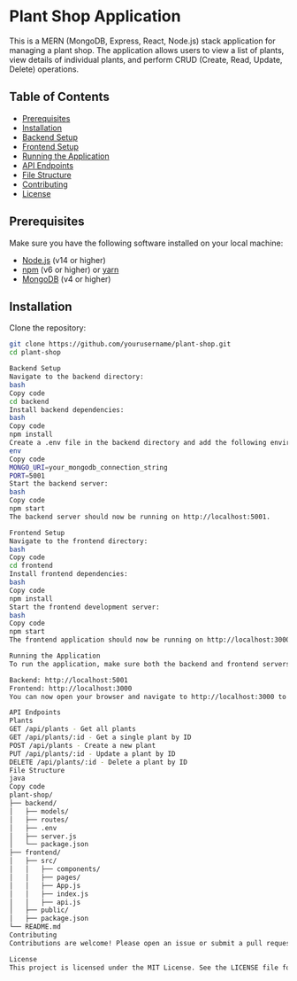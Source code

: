 # Plant Shop Application

This is a MERN (MongoDB, Express, React, Node.js) stack application for managing a plant shop. The application allows users to view a list of plants, view details of individual plants, and perform CRUD (Create, Read, Update, Delete) operations.

## Table of Contents

- [Prerequisites](#prerequisites)
- [Installation](#installation)
- [Backend Setup](#backend-setup)
- [Frontend Setup](#frontend-setup)
- [Running the Application](#running-the-application)
- [API Endpoints](#api-endpoints)
- [File Structure](#file-structure)
- [Contributing](#contributing)
- [License](#license)

## Prerequisites

Make sure you have the following software installed on your local machine:

- [Node.js](https://nodejs.org/) (v14 or higher)
- [npm](https://www.npmjs.com/) (v6 or higher) or [yarn](https://yarnpkg.com/)
- [MongoDB](https://www.mongodb.com/) (v4 or higher)

## Installation

Clone the repository:

```bash
git clone https://github.com/yourusername/plant-shop.git
cd plant-shop

Backend Setup
Navigate to the backend directory:
bash
Copy code
cd backend
Install backend dependencies:
bash
Copy code
npm install
Create a .env file in the backend directory and add the following environment variables:
env
Copy code
MONGO_URI=your_mongodb_connection_string
PORT=5001
Start the backend server:
bash
Copy code
npm start
The backend server should now be running on http://localhost:5001.

Frontend Setup
Navigate to the frontend directory:
bash
Copy code
cd frontend
Install frontend dependencies:
bash
Copy code
npm install
Start the frontend development server:
bash
Copy code
npm start
The frontend application should now be running on http://localhost:3000.

Running the Application
To run the application, make sure both the backend and frontend servers are running:

Backend: http://localhost:5001
Frontend: http://localhost:3000
You can now open your browser and navigate to http://localhost:3000 to see the application in action.

API Endpoints
Plants
GET /api/plants - Get all plants
GET /api/plants/:id - Get a single plant by ID
POST /api/plants - Create a new plant
PUT /api/plants/:id - Update a plant by ID
DELETE /api/plants/:id - Delete a plant by ID
File Structure
java
Copy code
plant-shop/
├── backend/
│   ├── models/
│   ├── routes/
│   ├── .env
│   ├── server.js
│   └── package.json
├── frontend/
│   ├── src/
│   │   ├── components/
│   │   ├── pages/
│   │   ├── App.js
│   │   ├── index.js
│   │   ├── api.js
│   ├── public/
│   ├── package.json
└── README.md
Contributing
Contributions are welcome! Please open an issue or submit a pull request for any changes.

License
This project is licensed under the MIT License. See the LICENSE file for details.
